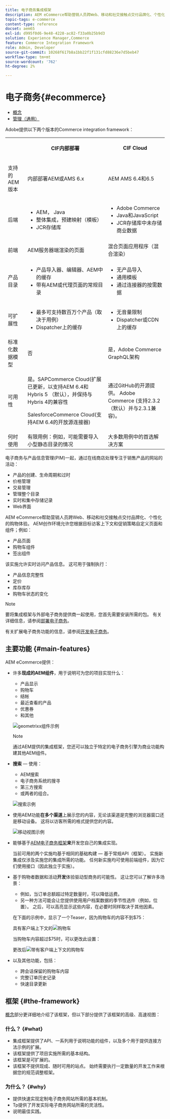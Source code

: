 ```yaml
---
title: 电子商务集成框架
description: AEM eCommerce帮助营销人员跨Web、移动和社交接触点交付品牌化、个性化的购物体验。
topic-tags: e-commerce
content-type: reference
docset: aem65
exl-id: d995f0d6-9e48-4228-ac82-f33a0b25b9d3
solution: Experience Manager,Commerce
feature: Commerce Integration Framework
role: Admin, Developer
source-git-commit: 10268f617b8a1bb22f1f131cfd88236e7d5beb47
workflow-type: tm+mt
source-wordcount: '762'
ht-degree: 2%

---
```


# 电子商务{#ecommerce}

* [概念](/help/commerce/cif-classic/administering/concepts.md)
* [管理（通用）](/help/commerce/cif-classic/administering/generic.md)

Adobe提供以下两个版本的Commerce integration framework：

<table>
 <tbody>
  <tr>
   <th><p> </p> </th>
   <th><p>CIF内部部署</p> </th>
   <th><p>CIF Cloud</p> </th>
  </tr>
  <tr>
   <td><p>支持的 AEM 版本</p> </td>
   <td><p>内部部署AEM或AMS 6.x</p> </td>
   <td>AEM AMS 6.4和6.5</td>
  </tr>
  <tr>
   <td><p>后端</p> </td>
   <td>
    <ul>
     <li>AEM， Java</li>
     <li>整体集成，预建映射（模板）</li>
     <li>JCR存储库</li>
    </ul> </td>
   <td>
    <ul>
     <li>Adobe Commerce</li>
     <li>Java和JavaScript</li>
     <li>JCR存储库中未存储商业数据</li>
    </ul> </td>
  </tr>
  <tr>
   <td><p>前端</p> </td>
   <td><p>AEM服务器端渲染的页面</p> </td>
   <td>混合页面应用程序（混合渲染）</td>
  </tr>
  <tr>
   <td><p>产品目录</p> </td>
   <td>
    <ul>
     <li>产品导入器、编辑器、AEM中的缓存</li>
     <li>带有AEM或代理页面的常规目录</li>
    </ul> </td>
   <td>
    <ul>
     <li>无产品导入</li>
     <li>通用模板</li>
     <li>通过连接器的按需数据</li>
    </ul> </td>
  </tr>
  <tr>
   <td><p>可扩展性</p> </td>
   <td>
    <ul>
     <li>最多可支持数百万个产品（取决于用例）</li>
     <li>Dispatcher上的缓存</li>
    </ul> </td>
   <td>
    <ul>
     <li>无音量限制</li>
     <li>Dispatcher或CDN上的缓存</li>
    </ul> </td>
  </tr>
  <tr>
   <td>标准化数据模型</td>
   <td>否</td>
   <td>是，Adobe Commerce GraphQL架构</td>
  </tr>
  <tr>
   <td>可用性</td>
   <td><p>是。SAPCommerce Cloud(扩展已更新，以支持AEM 6.4和Hybris 5 （默认），并保持与Hybris 4的兼容性</p> <p>SalesforceCommerce Cloud(支持AEM 6.4的开放源连接器)</p> </td>
   <td>通过GitHub的开源提供。 Adobe Commerce (支持2.3.2（默认）并与2.3.1兼容)。</td>
  </tr>
  <tr>
   <td>何时使用</td>
   <td>有限用例：例如，可能需要导入小型静态目录的情况</td>
   <td>大多数用例中的首选解决方案</td>
  </tr>
 </tbody>
</table>

电子商务与产品信息管理(PIM)一起，通过在线商店处理专注于销售产品的网站的活动：

* 产品的创建、生命周期和过时
* 价格管理
* 交易管理
* 管理整个目录
* 实时和集中存储记录
* Web界面

AEM eCommerce帮助营销人员跨Web、移动和社交接触点交付品牌化、个性化的购物体验。 AEM创作环境允许您根据目标访客上下文和促销策略自定义页面和组件；例如：

* 产品页面
* 购物车组件
* 签出组件

该实施允许实时访问产品信息。 这可用于强制执行：

* 产品信息完整性
* 定价
* 库存库存
* 购物车状态的变化

>[!NOTE]
>
>要将集成框架与外部电子商务提供商一起使用，您首先需要安装所需的包。 有关详细信息，请参阅[部署电子商务](/help/commerce/cif-classic/deploying/ecommerce.md)。
>
>有关扩展电子商务功能的信息，请参阅[开发电子商务](/help/commerce/cif-classic/developing/ecommerce.md)。

## 主要功能 {#main-features}

AEM eCommerce提供：

* 许多&#x200B;**现成的AEM组件**，用于说明可为您的项目实现什么：

   * 产品显示
   * 购物车
   * 结帐
   * 最近查看的产品
   * 优惠券
   * 和其他

  ![geometrixx组件示例](/help/sites-administering/assets/chlimage_1-130.png)

  >[!NOTE]
  >
  >通过AEM提供的集成框架，您还可以独立于特定的电子商务引擎为商业功能构建其他AEM组件。

* **搜索** — 使用：

   * AEM搜索
   * 电子商务系统的搜寻
   * 第三方搜索
   * 或两者的组合。

  ![搜索示例](/help/sites-administering/assets/chlimage_1-131.png)

* 使用AEM功能&#x200B;**在多个渠道**&#x200B;上展示您的内容，无论该渠道是完整的浏览器窗口还是移动设备。 这将以访客所需的格式提供您的内容。

  ![移动视图示例](/help/sites-administering/assets/chlimage_1-132.png)

* 能够基于[AEM电子商务框架&#x200B;](#the-framework)**来**&#x200B;开发您自己的集成实现。

  当前可用的两个实施均基于相同的基础构建 — 基于常规API（框架）。 实施新集成仅涉及实施您的集成所需的功能。 任何新实施均可使用前端组件，因为它们使用接口（因此独立于实施）。

* 基于购物者数据和活动&#x200B;**开发**&#x200B;体验驱动型商务的可能性。 这让您可以了解许多场景：

   * 例如，当订单总额超过特定数量时，可以降低运费。
   * 另一种方法可能会让您提供使用用户档案数据的季节性选件（例如，位置）。 之后，可以高亮显示这些内容，在必要时同样取决于其他因素。

  在下面的示例中，显示了一个Teaser，因为购物车的内容不到$75：

  具有客户端上下文的![购物车](/help/sites-administering/assets/chlimage_1-133.png)

  当购物车内容超过$75时，可以更改此设置：

  更改后![带有客户端上下文的购物车](/help/sites-administering/assets/chlimage_1-134.png)

* 以及其他功能，包括：

   * 跨会话保留的购物车内容
   * 完整订单历史记录
   * 快速目录更新

## 框架 {#the-framework}

[概念](/help/commerce/cif-classic/administering/concepts.md)部分更详细地介绍了该框架，但以下部分提供了该框架的高级、高速视图：

### 什么？ {#what}

* 集成框架提供了API、一系列用于说明功能的组件，以及多个用于提供连接方法示例的扩展。
* 该框架提供了项目实施所需的基本结构。
* 该框架是可扩展的。
* 该框架不提供现成、随时可用的站点。 始终需要执行一定数量的开发工作来根据您的规范调整框架。

### 为什么？ {#why}

* 提供快速实现定制电子商务网站所需的基本机制。
* Tp提供了开发实际电子商务网站所需的灵活性。
* 说明最佳实践。
